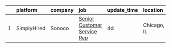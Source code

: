 

|    | platform    | company   | job                                                                                                                               | update_time   | location    |
|---:|:------------|:----------|:----------------------------------------------------------------------------------------------------------------------------------|:--------------|:------------|
|  1 | SimplyHired | Sonoco    | [Senior Customer Service Rep](https://www.simplyhired.com/job/U2s0mcKeg9EIydGl-iiZupOfMyIUXt3FbfmpXQU6kUT1Mo_eDbBAXw?q=artworker) | 4d            | Chicago, IL |